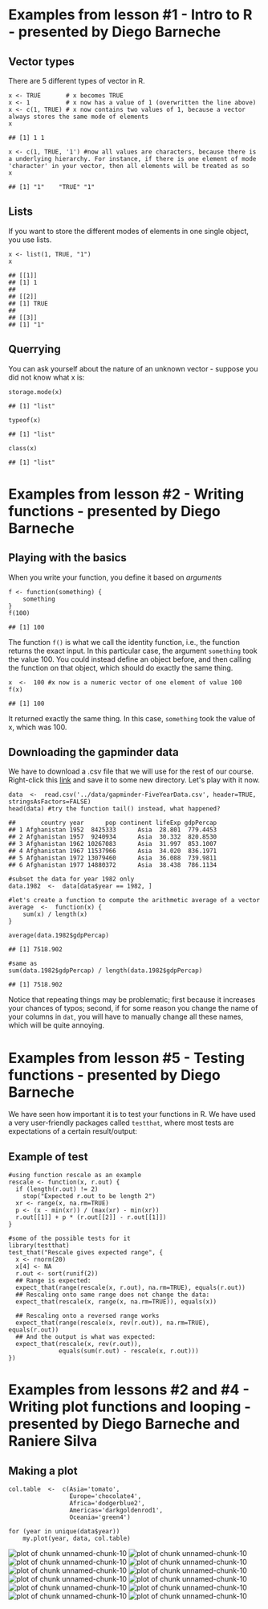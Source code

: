 

# Examples from lesson #1 - Intro to R - presented by Diego Barneche  

## Vector types

There are 5 different types of vector in R.  

~~~
x <- TRUE       # x becomes TRUE
x <- 1          # x now has a value of 1 (overwritten the line above)
x <- c(1, TRUE) # x now contains two values of 1, because a vector always stores the same mode of elements
x
~~~

~~~
## [1] 1 1
~~~

~~~
x <- c(1, TRUE, '1') #now all values are characters, because there is a underlying hierarchy. For instance, if there is one element of mode 'character' in your vector, then all elements will be treated as so
x
~~~

~~~
## [1] "1"    "TRUE" "1"
~~~

## Lists  
If you want to store the different modes of elements in one single object, you use lists.  

~~~
x <- list(1, TRUE, "1")
x
~~~

~~~
## [[1]]
## [1] 1
## 
## [[2]]
## [1] TRUE
## 
## [[3]]
## [1] "1"
~~~

## Querrying  
You can ask yourself about the nature of an unknown vector - suppose you did not know what x is:  

~~~
storage.mode(x)
~~~

~~~
## [1] "list"
~~~

~~~
typeof(x)
~~~

~~~
## [1] "list"
~~~

~~~
class(x)
~~~

~~~
## [1] "list"
~~~

# Examples from lesson #2 - Writing functions - presented by Diego Barneche  

## Playing with the basics  
When you write your function, you define it based on *arguments*  

~~~
f <- function(something) {
    something
}
f(100)
~~~

~~~
## [1] 100
~~~
The function `f()` is what we call the identity function, i.e., the function returns the exact input. In this particular case, the argument `something` took the value 100. You could instead define an object before, and then calling the function on that object, which should do exactly the same thing.  

~~~
x  <-  100 #x now is a numeric vector of one element of value 100
f(x)
~~~

~~~
## [1] 100
~~~
It returned exactly the same thing. In this case, `something` took the value of x, which was 100.  

## Downloading the gapminder data
We have to download a .csv file that we will use for the rest of our course. Right-click this [link][id] and save it to some new directory. Let's play with it now. 

~~~
data  <-  read.csv('../data/gapminder-FiveYearData.csv', header=TRUE, stringsAsFactors=FALSE)
head(data) #try the function tail() instead, what happened?
~~~

~~~
##       country year      pop continent lifeExp gdpPercap
## 1 Afghanistan 1952  8425333      Asia  28.801  779.4453
## 2 Afghanistan 1957  9240934      Asia  30.332  820.8530
## 3 Afghanistan 1962 10267083      Asia  31.997  853.1007
## 4 Afghanistan 1967 11537966      Asia  34.020  836.1971
## 5 Afghanistan 1972 13079460      Asia  36.088  739.9811
## 6 Afghanistan 1977 14880372      Asia  38.438  786.1134
~~~

~~~
#subset the data for year 1982 only
data.1982  <-  data[data$year == 1982, ]

#let's create a function to compute the arithmetic average of a vector
average  <-  function(x) {
    sum(x) / length(x)
}

average(data.1982$gdpPercap)
~~~

~~~
## [1] 7518.902
~~~

~~~
#same as 
sum(data.1982$gdpPercap) / length(data.1982$gdpPercap)
~~~

~~~
## [1] 7518.902
~~~
Notice that repeating things may be problematic; first because it increases your chances of typos; second, if for some reason you change the name of your columns in `dat`, you will have to manually change all these names, which will be quite annoying.  

# Examples from lesson #5 - Testing functions - presented by Diego Barneche  
We have seen how important it is to test your functions in R. We have used a very user-friendly packages called `testthat`, where most tests are expectations of a certain result/output:  

## Example of test  

~~~
#using function rescale as an example
rescale <- function(x, r.out) {
  if (length(r.out) != 2)
    stop("Expected r.out to be length 2")
  xr <- range(x, na.rm=TRUE)
  p <- (x - min(xr)) / (max(xr) - min(xr))
  r.out[[1]] + p * (r.out[[2]] - r.out[[1]])
}

#some of the possible tests for it
library(testthat)
test_that("Rescale gives expected range", {
  x <- rnorm(20)
  x[4] <- NA
  r.out <- sort(runif(2))
  ## Range is expected:
  expect_that(range(rescale(x, r.out), na.rm=TRUE), equals(r.out))
  ## Rescaling onto same range does not change the data:
  expect_that(rescale(x, range(x, na.rm=TRUE)), equals(x))
  
  ## Rescaling onto a reversed range works
  expect_that(range(rescale(x, rev(r.out)), na.rm=TRUE), equals(r.out))
  ## And the output is what was expected:
  expect_that(rescale(x, rev(r.out)),
              equals(sum(r.out) - rescale(x, r.out)))
})
~~~

# Examples from lessons #2 and #4 - Writing plot functions and looping - presented by Diego Barneche and Raniere Silva  

## Making a plot  


~~~
col.table  <-  c(Asia='tomato',
                 Europe='chocolate4',
                 Africa='dodgerblue2',
                 Americas='darkgoldenrod1',
                 Oceania='green4')

for (year in unique(data$year))
    my.plot(year, data, col.table)
~~~

![plot of chunk unnamed-chunk-10](figure/unnamed-chunk-10-1.png) ![plot of chunk unnamed-chunk-10](figure/unnamed-chunk-10-2.png) ![plot of chunk unnamed-chunk-10](figure/unnamed-chunk-10-3.png) ![plot of chunk unnamed-chunk-10](figure/unnamed-chunk-10-4.png) ![plot of chunk unnamed-chunk-10](figure/unnamed-chunk-10-5.png) ![plot of chunk unnamed-chunk-10](figure/unnamed-chunk-10-6.png) ![plot of chunk unnamed-chunk-10](figure/unnamed-chunk-10-7.png) ![plot of chunk unnamed-chunk-10](figure/unnamed-chunk-10-8.png) ![plot of chunk unnamed-chunk-10](figure/unnamed-chunk-10-9.png) ![plot of chunk unnamed-chunk-10](figure/unnamed-chunk-10-10.png) ![plot of chunk unnamed-chunk-10](figure/unnamed-chunk-10-11.png) ![plot of chunk unnamed-chunk-10](figure/unnamed-chunk-10-12.png) 

[id]: https://raw.github.com/dbarneche/2014-12-11-ufsc/gh-pages/data/10-functions/gapminder-FiveYearData.csv
